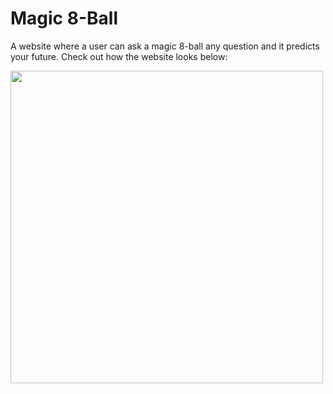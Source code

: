 # Magic 8-Ball

A website where a user can ask a magic 8-ball any question and it predicts your future. Check out how the website looks below:

<img src="https://user-images.githubusercontent.com/44730936/149833957-e7fe35af-e4f5-4de0-bd0e-72d2f943b384.png" height="500">
